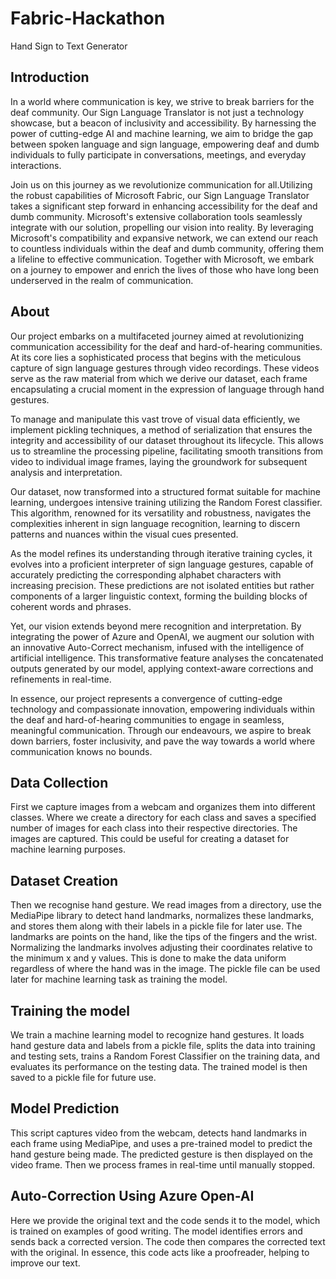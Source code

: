 # Fabric-Hackathon
Hand Sign to Text Generator

## Introduction
In a world where communication is key, we strive to break barriers for the deaf community. Our Sign Language Translator is not just a technology showcase, but a beacon of inclusivity and accessibility. By harnessing the power of cutting-edge AI and machine learning, we aim to bridge the gap between spoken language and sign language, empowering deaf and dumb individuals to fully participate in conversations, meetings, and everyday interactions.

Join us on this journey as we revolutionize communication for all.Utilizing the robust capabilities of Microsoft Fabric, our Sign Language Translator takes a significant step forward in enhancing accessibility for the deaf and dumb community. Microsoft's extensive collaboration tools seamlessly integrate with our solution, propelling our vision into reality. By leveraging Microsoft's compatibility and expansive network, we can extend our reach to countless individuals within the deaf and dumb community, offering them a lifeline to effective communication. Together with Microsoft, we embark on a journey to empower and enrich the lives of those who have long been underserved in the realm of communication.

## About
Our project embarks on a multifaceted journey aimed at revolutionizing communication accessibility for the deaf and hard-of-hearing communities. At its core lies a sophisticated process that begins with the meticulous capture of sign language gestures through video recordings. These videos serve as the raw material from which we derive our dataset, each frame encapsulating a crucial moment in the expression of language through hand gestures.

To manage and manipulate this vast trove of visual data efficiently, we implement pickling techniques, a method of serialization that ensures the integrity and accessibility of our dataset throughout its lifecycle. This allows us to streamline the processing pipeline, facilitating smooth transitions from video to individual image frames, laying the groundwork for subsequent analysis and interpretation.

Our dataset, now transformed into a structured format suitable for machine learning, undergoes intensive training utilizing the Random Forest classifier. This algorithm, renowned for its versatility and robustness, navigates the complexities inherent in sign language recognition, learning to discern patterns and nuances within the visual cues presented.

As the model refines its understanding through iterative training cycles, it evolves into a proficient interpreter of sign language gestures, capable of accurately predicting the corresponding alphabet characters with increasing precision. These predictions are not isolated entities but rather components of a larger linguistic context, forming the building blocks of coherent words and phrases.

Yet, our vision extends beyond mere recognition and interpretation. By integrating the power of Azure and OpenAI, we augment our solution with an innovative Auto-Correct mechanism, infused with the intelligence of artificial intelligence. This transformative feature analyses the concatenated outputs generated by our model, applying context-aware corrections and refinements in real-time.

In essence, our project represents a convergence of cutting-edge technology and compassionate innovation, empowering individuals within the deaf and hard-of-hearing communities to engage in seamless, meaningful communication. Through our endeavours, we aspire to break down barriers, foster inclusivity, and pave the way towards a world where communication knows no bounds.

## Data Collection
First we capture images from a webcam and organizes them into different classes. Where we create a directory for each class and saves a specified number of images for each class into their respective directories. The images are captured. This could be useful for creating a dataset for machine learning purposes.

## Dataset Creation
Then we recognise hand gesture. We read images from a directory, use the MediaPipe library to detect hand landmarks, normalizes these landmarks, and stores them along with their labels in a pickle file for later use. The landmarks are points on the hand, like the tips of the fingers and the wrist. Normalizing the landmarks involves adjusting their coordinates relative to the minimum x and y values. This is done to make the data uniform regardless of where the hand was in the image. The pickle file can be used later for machine learning task as training the model.

## Training the model
We train a machine learning model to recognize hand gestures. It loads hand gesture data and labels from a pickle file, splits the data into training and testing sets, trains a Random Forest Classifier on the training data, and evaluates its performance on the testing data. The trained model is then saved to a pickle file for future use.

## Model Prediction
This script captures video from the webcam, detects hand landmarks in each frame using MediaPipe, and uses a pre-trained model to predict the hand gesture being made. The predicted gesture is then displayed on the video frame. Then we process frames in real-time until manually stopped.

## Auto-Correction Using Azure Open-AI
Here we provide the original text and the code sends it to the model, which is trained on examples of good writing. The model identifies errors and sends back a corrected version. The code then compares the corrected text with the original. In essence, this code acts like a proofreader, helping to improve our text.
